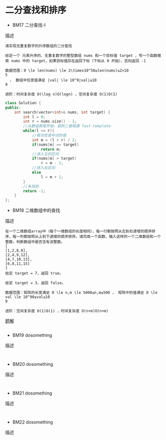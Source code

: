 # 二分查找和排序
* BM17 二分查找-I

描述
```
请实现无重复数字的升序数组的二分查找

给定一个 元素升序的、无重复数字的整型数组 nums 和一个目标值 target ，写一个函数搜索 nums 中的 target，如果目标值存在返回下标（下标从 0 开始），否则返回 -1

数据范围：0 \le len(nums) \le 2\times10^50≤len(nums)≤2×10 
5
  ， 数组中任意值满足 |val| \le 10^9∣val∣≤10 
9
 
进阶：时间复杂度 O(\log n)O(logn) ，空间复杂度 O(1)O(1)
```
<!-- ![img]() -->
```cpp
class Solution {
public:
    int search(vector<int>& nums, int target) { 
        int l = 0;
        int r = nums.size() - 1;
        //从数组首尾开始，直到二者相遇 fast-template
        while(l <= r){
            //每次检查中点的值
            int m = (l + r) / 2;
            if(nums[m] == target)
                return m;
            //进入左的区间
            if(nums[m] > target)
                r = m - 1;
            //进入右区间
            else
                l = m + 1;
        }
        //未找到
        return -1;
    }
};
```

* BM18 二维数组中的查找

描述
```
在一个二维数组array中（每个一维数组的长度相同），每一行都按照从左到右递增的顺序排序，每一列都按照从上到下递增的顺序排序。请完成一个函数，输入这样的一个二维数组和一个整数，判断数组中是否含有该整数。
[
[1,2,8,9],
[2,4,9,12],
[4,7,10,13],
[6,8,11,15]
]
给定 target = 7，返回 true。

给定 target = 3，返回 false。

数据范围：矩阵的长宽满足 0 \le n,m \le 5000≤n,m≤500 ， 矩阵中的值满足 0 \le val \le 10^90≤val≤10 
9
 
进阶：空间复杂度 O(1)O(1) ，时间复杂度 O(n+m)O(n+m)
```
<!-- ![img]() -->
[题解](https://www.nowcoder.com/practice/abc3fe2ce8e146608e868a70efebf62e?tpId=295&tags=&title=&difficulty=0&judgeStatus=0&rp=0&sourceUrl=%2Fexam%2Foj)
```cpp

```
* BM19 dosomething

描述
```

```
<!-- ![img]() -->
```cpp

```
* BM20 dosomething

描述
```

```
<!-- ![img]() -->
```cpp

```
* BM21 dosomething

描述
```

```
<!-- ![img]() -->
```cpp

```
* BM22 dosomething

描述
```

```
<!-- ![img]() -->
```cpp

```
